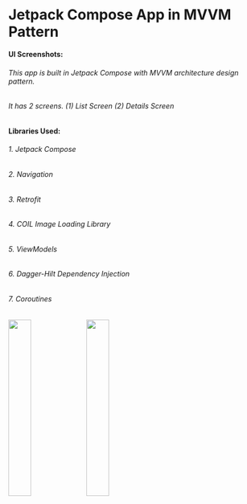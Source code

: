 <h1>Jetpack Compose App in MVVM Pattern</h1>

<b>UI Screenshots:</b>

<h6>This app is built in Jetpack Compose with MVVM architecture design pattern.</h6>
<h6>It has 2 screens. (1) List Screen (2) Details Screen</h6>

<h4>Libraries Used:</h4>
<h6>1. Jetpack Compose</h6>
<h6>2. Navigation</h6>
<h6>3. Retrofit</h6>
<h6>4. COIL Image Loading Library</h6>
<h6>5. ViewModels</h6>
<h6>6. Dagger-Hilt Dependency Injection</h6>
<h6>7. Coroutines</h6>

<img src="https://user-images.githubusercontent.com/75351694/226909030-945611e3-f07c-44ab-b369-5ee60989c38d.png" width=30% height=30%> <img src="https://user-images.githubusercontent.com/75351694/226909088-cbf4c113-d2fb-49c5-a9a5-cb4a9398b82e.png" width=30% height=30%>
